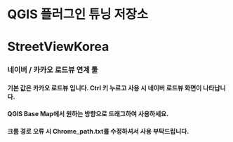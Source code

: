 # QGIS 플러그인 튜닝 저장소

# StreetViewKorea
### 네이버 / 카카오 로드뷰 연계 툴
#### 기본 값은 카카오 로드뷰 입니다. Ctrl 키 누르고 사용 시 네이버 로드뷰 화면이 나타납니다.
#### QGIS Base Map에서 원하는 방향으로 드래그하여 사용하세요.

#### 크롬 경로 오류 시 Chrome_path.txt를 수정하셔서 사용 부탁드립니다. 
